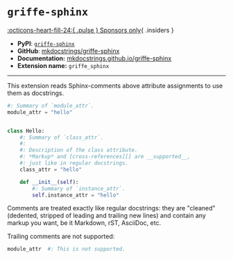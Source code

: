 # `griffe-sphinx`

[:octicons-heart-fill-24:{ .pulse } Sponsors only](../../insiders/index.md){ .insiders }

- **PyPI**: [`griffe-sphinx`](https://pypi.org/project/griffe-sphinx/)
- **GitHub**: [mkdocstrings/griffe-sphinx](https://github.com/mkdocstrings/griffe-sphinx)
- **Documentation:** [mkdocstrings.github.io/griffe-sphinx](https://mkdocstrings.github.io/griffe-sphinx)
- **Extension name:** `griffe_sphinx`

---

This extension reads Sphinx-comments above attribute assignments to use them as docstrings.

```python
#: Summary of `module_attr`. 
module_attr = "hello"


class Hello:
    #: Summary of `class_attr`.
    #:
    #: Description of the class attribute.
    #: *Markup* and [cross-references][] are __supported__,
    #: just like in regular docstrings.
    class_attr = "hello"

    def __init__(self):
        #: Summary of `instance_attr`.
        self.instance_attr = "hello"
```

Comments are treated exactly like regular docstrings: they are "cleaned" (dedented, stripped of leading and trailing new lines) and contain any markup you want, be it Markdown, rST, AsciiDoc, etc.

Trailing comments are not supported:

```python
module_attr  #: This is not supported.
```
